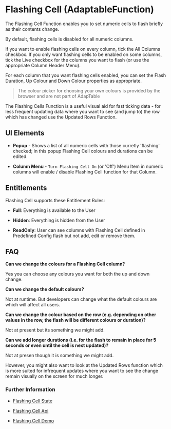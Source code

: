 # Flashing Cell (AdaptableFunction)

The Flashing Cell Function enables you to set numeric cells to flash briefly as their contents change.

By default, flashing cells is disabled for all numeric columns. 

If you want to enable flashing cells on every column, tick the All Columns checkbox. If you only want flashing cells to be enabled on some columns, tick the Live checkbox for the columns you want to flash (or use the appropriate Column Header Menu).

For each column that you want flashing cells enabled, you can set the Flash Duration, Up Colour and Down Colour properties as appropriate.

> The colour picker for choosing your own colours is provided by the browser and are not part of AdapTable

The Flashing Cells Function is a useful visual aid for fast ticking data - for less frequent updating data where you want to see (and jump to) the row which has changed use the Updated Rows Function.


## UI Elements
- **Popup** - Shows a list of all numeric cells with those curretly 'flashing' checked; in this popup Flashing Cell colours and durations can be edited.

- **Column Menu** - `Turn Flashing Cell On` (or 'Off') Menu Item in numeric columns will enable / disable Flashing Cell function for that Column.

## Entitlements
Flashing Cell supports these Entitlement Rules:

- **Full**: Everything is available to the User

- **Hidden**: Everything is hidden from the User

- **ReadOnly**: User can see columns with Flashing Cell defined in Predefined Config flash but not add, edit or remove them.

## FAQ

**Can we change the colours for a Flashing Cell column?**

Yes you can choose any colours you want for both the up and down change.

**Can we change the default colours?**

Not at runtime.  But developers can change what the default colours are which will affect all users.

**Can we change the colour based on the row (e.g. depending on other values in the row, the flash will be different colours or duration)?**

Not at present but its something we might add.

**Can we add longer durations (i.e. for the flash to remain in place for 5 seconds or even until the cell is next updated)?**

Not at presen though it is something we might add.

However, you might also want to look at the Updated Rows function which is more suited for infrequent updates where you want to see the change remain visually on the screen for much longer.


### Further Information

- [Flashing Cell State](https://api.adaptabletools.com/interfaces/_src_predefinedconfig_flashingcellstate_.flashingcellstate.html)

- [Flashing Cell Api](https://api.adaptabletools.com/interfaces/_src_api_flashingcellapi_.flashingcellapi.html)

- [Flashing Cell Demo](https://demo.adaptabletools.com/style/aggridflashingcelldemo)
